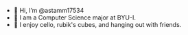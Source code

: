 - 👋 Hi, I’m @astamm17534
- 🌱 I am a Computer Science major at BYU-I.
- 👀 I enjoy cello, rubik's cubes, and hanging out with friends.

<!---
astamm17534/astamm17534 is a ✨ special ✨ repository because its `README.md` (this file) appears on your GitHub profile.
You can click the Preview link to take a look at your changes.
--->
